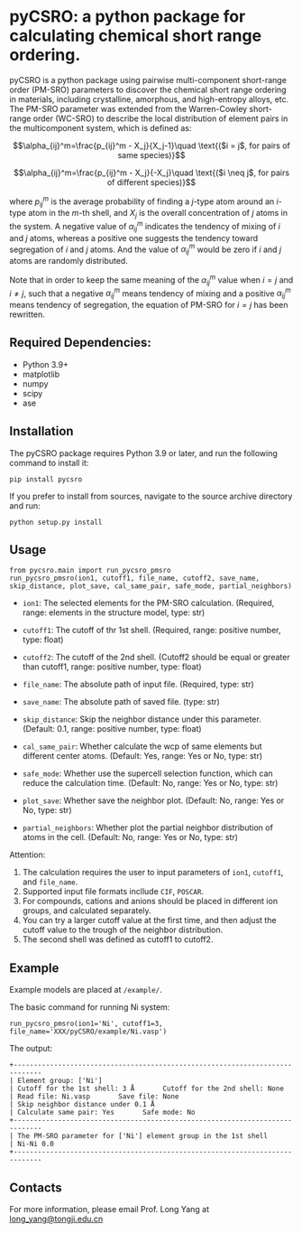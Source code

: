 pyCSRO: a python package for calculating chemical short range ordering.
===================================================================================================

pyCSRO is a python package using pairwise multi-component short-range order (PM-SRO) parameters to discover the chemical short range ordering in materials, including crystalline, amorphous, and high-entropy alloys, etc.
The PM-SRO parameter was extended from the Warren-Cowley short-range order (WC-SRO) to describe the local distribution of element pairs in the multicomponent system, which is defined as:

$$\alpha_{ij}^m=\frac{p_{ij}^m - X_j}{X_j-1}\quad \text{($i = j$, for pairs of same species)}$$

$$\alpha_{ij}^m=\frac{p_{ij}^m - X_j}{-X_j}\quad \text{($i ​\neq j$, for pairs of different species)}$$

where $p_{ij}^m$ is the average probability of finding a $j$-type atom around an $i$-type atom in the $m$-th shell, and $X_j$ is the overall concentration of $j$ atoms in the system.
A negative value of $\alpha_{ij}^m$ indicates the tendency of mixing of $i$ and $j$ atoms, whereas a positive one suggests the tendency toward segregation of $i$ and $j$ atoms. And the value of $\alpha_{ij}^m$ would be zero if $i$ and $j$ atoms are randomly distributed.

Note that in order to keep the same meaning of the $\alpha_{ij}^m$ value when $i=j$ and $i ​\neq j$, such that a negative $\alpha_{ij}^m$ means tendency of mixing and a positive $\alpha_{ij}^m$ means tendency of segregation, the equation of PM-SRO for $i = j$ has been rewritten.

Required Dependencies:
------------
* Python 3.9+
* matplotlib
* numpy
* scipy
* ase


Installation
------------
The pyCSRO package requires Python 3.9 or later, and run the following command to install it:
```
pip install pycsro
```

If you prefer to install from sources, navigate to the source archive directory and run:
```
python setup.py install
```


Usage
--------
```
from pycsro.main import run_pycsro_pmsro
run_pycsro_pmsro(ion1, cutoff1, file_name, cutoff2, save_name, skip_distance, plot_save, cal_same_pair, safe_mode, partial_neighbors)
```

- `ion1`: The selected elements for the PM-SRO calculation. (Required, range: elements in the structure model, type: str)

- `cutoff1`: The cutoff of thr 1st shell. (Required, range: positive number, type: float)

- `cutoff2`: The cutoff of the 2nd shell. (Cutoff2 should be equal or greater than cutoff1, range: positive number, type: float)

- `file_name`: The absolute path of input file. (Required, type: str)

- `save_name`: The absolute path of saved file. (type: str)

- `skip_distance`: Skip the neighbor distance under this parameter. (Default: 0.1, range: positive number, type: float)

- `cal_same_pair`: Whether calculate the wcp of same elements but different center atoms. (Default: Yes, range: Yes or No, type: str)

- `safe_mode`: Whether use the supercell selection function, which can reduce the calculation time. (Default: No, range: Yes or No, type: str)

- `plot_save`: Whether save the neighbor plot. (Default: No, range: Yes or No, type: str)

- `partial_neighbors`: Whether plot the partial neighbor distribution of atoms in the cell. (Default: No, range: Yes or No, type: str)

Attention: 
1. The calculation requires the user to input parameters of `ion1`, `cutoff1`, and `file_name`.
2. Supported input file formats incllude `CIF`, `POSCAR`.
3. For compounds, cations and anions should be placed in different ion groups, and calculated separately.
4. You can try a larger cutoff value at the first time, and then adjust the cutoff value to the trough of the neighbor distribution.
5. The second shell was defined as cutoff1 to cutoff2.


Example
--------
Example models are placed at `/example/`.

The basic command for running Ni system:
```
run_pycsro_pmsro(ion1='Ni', cutoff1=3, file_name='XXX/pyCSRO/example/Ni.vasp')
```

The output:
```
+-----------------------------------------------------------------------------
| Element group: ['Ni']
| Cutoff for the 1st shell: 3 Å       Cutoff for the 2nd shell: None
| Read file: Ni.vasp       Save file: None
| Skip neighbor distance under 0.1 Å
| Calculate same pair: Yes       Safe mode: No
+-----------------------------------------------------------------------------
| The PM-SRO parameter for ['Ni'] element group in the 1st shell
| Ni-Ni 0.0
+-----------------------------------------------------------------------------
```

Contacts
--------

For more information, please email Prof. Long Yang at long_yang@tongji.edu.cn
 
